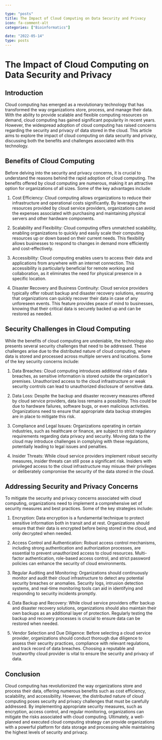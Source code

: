 ```yaml
---

type: "posts"
title: The Impact of Cloud Computing on Data Security and Privacy
icon: fa-comment-alt
categories: ["Bioinformatics"]

date: "2022-05-14"
type: posts
---
```





# The Impact of Cloud Computing on Data Security and Privacy

## Introduction

Cloud computing has emerged as a revolutionary technology that has transformed the way organizations store, process, and manage their data. With the ability to provide scalable and flexible computing resources on demand, cloud computing has gained significant popularity in recent years. However, the widespread adoption of cloud computing has raised concerns regarding the security and privacy of data stored in the cloud. This article aims to explore the impact of cloud computing on data security and privacy, discussing both the benefits and challenges associated with this technology.

## Benefits of Cloud Computing

Before delving into the security and privacy concerns, it is crucial to understand the reasons behind the rapid adoption of cloud computing. The benefits offered by cloud computing are numerous, making it an attractive option for organizations of all sizes. Some of the key advantages include:

1. Cost Efficiency: Cloud computing allows organizations to reduce their infrastructure and operational costs significantly. By leveraging the resources provided by cloud service providers, organizations can avoid the expenses associated with purchasing and maintaining physical servers and other hardware components.

2. Scalability and Flexibility: Cloud computing offers unmatched scalability, enabling organizations to quickly and easily scale their computing resources up or down based on their current needs. This flexibility allows businesses to respond to changes in demand more efficiently and cost-effectively.

3. Accessibility: Cloud computing enables users to access their data and applications from anywhere with an internet connection. This accessibility is particularly beneficial for remote working and collaboration, as it eliminates the need for physical presence in a specific location.

4. Disaster Recovery and Business Continuity: Cloud service providers typically offer robust backup and disaster recovery solutions, ensuring that organizations can quickly recover their data in case of any unforeseen events. This feature provides peace of mind to businesses, knowing that their critical data is securely backed up and can be restored as needed.

## Security Challenges in Cloud Computing

While the benefits of cloud computing are undeniable, the technology also presents several security challenges that need to be addressed. These challenges arise due to the distributed nature of cloud computing, where data is stored and processed across multiple servers and locations. Some of the key security concerns include:

1. Data Breaches: Cloud computing introduces additional risks of data breaches, as sensitive information is stored outside the organization's premises. Unauthorized access to the cloud infrastructure or weak security controls can lead to unauthorized disclosure of sensitive data.

2. Data Loss: Despite the backup and disaster recovery measures offered by cloud service providers, data loss remains a possibility. This could be due to hardware failures, software bugs, or even malicious activities. Organizations need to ensure that appropriate data backup strategies are in place to mitigate this risk.

3. Compliance and Legal Issues: Organizations operating in certain industries, such as healthcare or finance, are subject to strict regulatory requirements regarding data privacy and security. Moving data to the cloud may introduce challenges in complying with these regulations, potentially leading to legal issues and penalties.

4. Insider Threats: While cloud service providers implement robust security measures, insider threats can still pose a significant risk. Insiders with privileged access to the cloud infrastructure may misuse their privileges or deliberately compromise the security of the data stored in the cloud.

## Addressing Security and Privacy Concerns

To mitigate the security and privacy concerns associated with cloud computing, organizations need to implement a comprehensive set of security measures and best practices. Some of the key strategies include:

1. Encryption: Data encryption is a fundamental technique to protect sensitive information both in transit and at rest. Organizations should ensure that their data is encrypted before being stored in the cloud, and only decrypted when needed.

2. Access Control and Authentication: Robust access control mechanisms, including strong authentication and authorization processes, are essential to prevent unauthorized access to cloud resources. Multi-factor authentication, role-based access control, and strict password policies can enhance the security of cloud environments.

3. Regular Auditing and Monitoring: Organizations should continuously monitor and audit their cloud infrastructure to detect any potential security breaches or anomalies. Security logs, intrusion detection systems, and real-time monitoring tools can aid in identifying and responding to security incidents promptly.

4. Data Backup and Recovery: While cloud service providers offer backup and disaster recovery solutions, organizations should also maintain their own backups as an additional layer of protection. Regularly testing the backup and recovery processes is crucial to ensure data can be restored when needed.

5. Vendor Selection and Due Diligence: Before selecting a cloud service provider, organizations should conduct thorough due diligence to assess their security practices, compliance with relevant regulations, and track record of data breaches. Choosing a reputable and trustworthy cloud provider is vital to ensure the security and privacy of data.

## Conclusion

Cloud computing has revolutionized the way organizations store and process their data, offering numerous benefits such as cost efficiency, scalability, and accessibility. However, the distributed nature of cloud computing poses security and privacy challenges that must be carefully addressed. By implementing appropriate security measures, such as encryption, access control, and regular monitoring, organizations can mitigate the risks associated with cloud computing. Ultimately, a well-planned and executed cloud computing strategy can provide organizations with a powerful platform for data storage and processing while maintaining the highest levels of security and privacy.